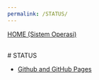 ```yaml
---
permalink: /STATUS/
---
```

[HOME (Sistem Operasi)](../)

<br>
# STATUS

* [Github and GitHub Pages](../GitHubPages/)


